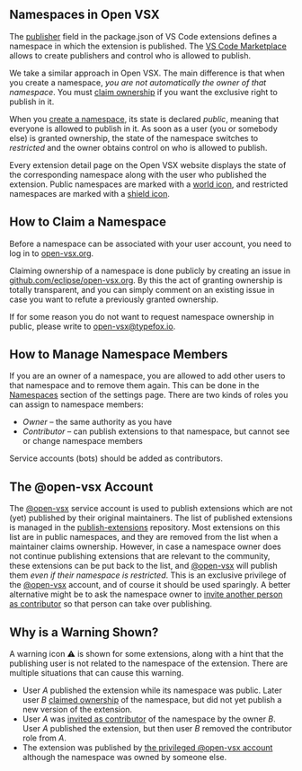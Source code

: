 ## Namespaces in Open VSX

The [publisher](https://code.visualstudio.com/api/references/extension-manifest) field in the package.json of VS Code extensions defines a namespace in which the extension is published. The [VS Code Marketplace](https://marketplace.visualstudio.com/vscode) allows to create publishers and control who is allowed to publish.

We take a similar approach in Open VSX. The main difference is that when you create a namespace, _you are not automatically the owner of that namespace_. You must [claim ownership](#how-to-claim-a-namespace) if you want the exclusive right to publish in it.

When you [create a namespace](https://www.npmjs.com/package/ovsx#create-a-namespace), its state is declared _public_, meaning that everyone is allowed to publish in it. As soon as a user (you or somebody else) is granted ownership, the state of the namespace switches to _restricted_ and the owner obtains control on who is allowed to publish.

Every extension detail page on the Open VSX website displays the state of the corresponding namespace along with the user who published the extension. Public namespaces are marked with a [world icon](https://raw.githubusercontent.com/wiki/eclipse/openvsx/images/public-small.svg), and restricted namespaces are marked with a [shield icon](https://raw.githubusercontent.com/wiki/eclipse/openvsx/images/verified-small.svg).

## How to Claim a Namespace

Before a namespace can be associated with your user account, you need to log in to [open-vsx.org](https://open-vsx.org).

Claiming ownership of a namespace is done publicly by creating an issue in [github.com/eclipse/open-vsx.org](https://github.com/eclipse/open-vsx.org/issues/new/choose). By this the act of granting ownership is totally transparent, and you can simply comment on an existing issue in case you want to refute a previously granted ownership.

If for some reason you do not want to request namespace ownership in public, please write to [open-vsx@typefox.io](mailto:open-vsx@typefox.io).

## How to Manage Namespace Members

If you are an owner of a namespace, you are allowed to add other users to that namespace and to remove them again. This can be done in the [Namespaces](https://open-vsx.org/user-settings/namespaces) section of the settings page. There are two kinds of roles you can assign to namespace members:

 * _Owner_ &ndash; the same authority as you have
 * _Contributor_ &ndash; can publish extensions to that namespace, but cannot see or change namespace members

Service accounts (bots) should be added as contributors.

## The @open-vsx Account

The [@open-vsx](https://github.com/open-vsx) service account is used to publish extensions which are not (yet) published by their original maintainers. The list of published extensions is managed in the [publish-extensions](https://github.com/open-vsx/publish-extensions) repository. Most extensions on this list are in public namespaces, and they are removed from the list when a maintainer claims ownership. However, in case a namespace owner does not continue publishing extensions that are relevant to the community, these extensions can be put back to the list, and [@open-vsx](https://github.com/open-vsx) will publish them _even if their namespace is restricted_. This is an exclusive privilege of the [@open-vsx](https://github.com/open-vsx) account, and of course it should be used sparingly. A better alternative might be to ask the namespace owner to [invite another person as contributor](#how-to-manage-namespace-members) so that person can take over publishing.

## Why is a Warning Shown?

A warning icon ⚠️ is shown for some extensions, along with a hint that the publishing user is not related to the namespace of the extension. There are multiple situations that can cause this warning.

 * User _A_ published the extension while its namespace was public. Later user _B_ [claimed ownership](#how-to-claim-a-namespace) of the namespace, but did not yet publish a new version of the extension.
 * User _A_ was [invited as contributor](#how-to-manage-namespace-members) of the namespace by the owner _B_. User _A_ published the extension, but then user _B_ removed the contributor role from _A_.
 * The extension was published by [the privileged @open-vsx account](#the-open-vsx-account) although the namespace was owned by someone else.
